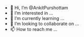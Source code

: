 - 👋 Hi, I’m @AnkitPurshottam
- 👀 I’m interested in ...
- 🌱 I’m currently learning ...
- 💞️ I’m looking to collaborate on ...
- 📫 How to reach me ...

<!---
AnkitPurshottam/AnkitPurshottam is a ✨ special ✨ repository because its `README.md` (this file) appears on your GitHub profile.
You can click the Preview link to take a look at your changes.
--->
